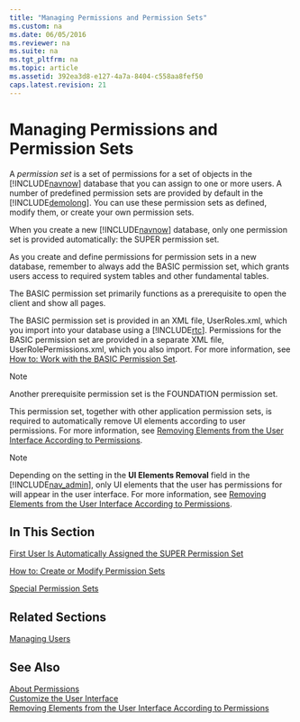 ```yaml
---
title: "Managing Permissions and Permission Sets"
ms.custom: na
ms.date: 06/05/2016
ms.reviewer: na
ms.suite: na
ms.tgt_pltfrm: na
ms.topic: article
ms.assetid: 392ea3d8-e127-4a7a-8404-c558aa8fef50
caps.latest.revision: 21
---
```

# Managing Permissions and Permission Sets
A *permission set* is a set of permissions for a set of objects in the [!INCLUDE[navnow](includes/navnow_md.md)] database that you can assign to one or more users. A number of predefined permission sets are provided by default in the [!INCLUDE[demolong](includes/demolong_md.md)]. You can use these permission sets as defined, modify them, or create your own permission sets.  
  
 When you create a new [!INCLUDE[navnow](includes/navnow_md.md)] database, only one permission set is provided automatically: the SUPER permission set.  
  
 As you create and define permissions for permission sets in a new database, remember to always add the BASIC permission set, which grants users access to required system tables and other fundamental tables.  
  
 The BASIC permission set primarily functions as a prerequisite to open the client and show all pages.  
  
 The BASIC permission set is provided in an XML file, UserRoles.xml, which you import into your database using a [!INCLUDE[rtc](includes/rtc_md.md)]. Permissions for the BASIC permission set are provided in a separate XML file, UserRolePermissions.xml, which you also import. For more information, see [How to: Work with the BASIC Permission Set](../Topic/How%20to:%20Work%20with%20the%20BASIC%20Permission%20Set.md).  
  
> [!NOTE]  
>  Another prerequisite permission set is the FOUNDATION permission set.  
>   
>  This permission set, together with other application permission sets, is required to automatically remove UI elements according to user permissions. For more information, see [Removing Elements from the User Interface According to Permissions](Removing-Elements-from-the-User-Interface-According-to-Permissions.md).  
  
> [!NOTE]  
>  Depending on the setting in the **UI Elements Removal** field in the [!INCLUDE[nav_admin](includes/nav_admin_md.md)], only UI elements that the user has permissions for will appear in the user interface. For more information, see [Removing Elements from the User Interface According to Permissions](Removing-Elements-from-the-User-Interface-According-to-Permissions.md).  
  
## In This Section  
 [First User Is Automatically Assigned the SUPER Permission Set](First-User-Is-Automatically-Assigned-the-SUPER-Permission-Set.md)  
  
 [How to: Create or Modify Permission Sets](../Topic/How%20to:%20Create%20or%20Modify%20Permission%20Sets.md)  
  
 [Special Permission Sets](Special-Permission-Sets.md)  
  
## Related Sections  
 [Managing Users](Managing-Users.md)  
  
## See Also  
 [About Permissions](About-Permissions.md)   
 [Customize the User Interface](../Topic/Customize%20the%20User%20Interface.md)   
 [Removing Elements from the User Interface According to Permissions](Removing-Elements-from-the-User-Interface-According-to-Permissions.md)